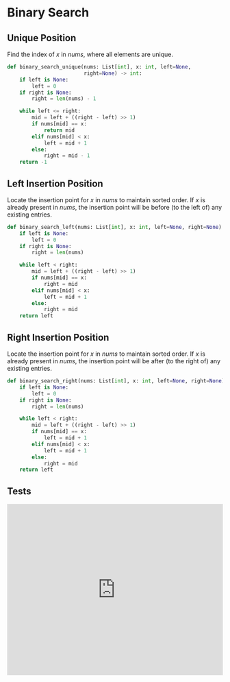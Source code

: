 # Binary Search

## Unique Position

Find the index of $x$ in $nums$, where all elements are unique.

```py
def binary_search_unique(nums: List[int], x: int, left=None,
                         right=None) -> int:
    if left is None:
        left = 0
    if right is None:
        right = len(nums) - 1

    while left <= right:
        mid = left + ((right - left) >> 1)
        if nums[mid] == x:
            return mid
        elif nums[mid] < x:
            left = mid + 1
        else:
            right = mid - 1
    return -1
```

## Left Insertion Position

Locate the insertion point for $x$ in $nums$ to maintain sorted order. If $x$ is already present in $nums$, the insertion point will be before (to the left of) any existing entries.

```py
def binary_search_left(nums: List[int], x: int, left=None, right=None) -> int:
    if left is None:
        left = 0
    if right is None:
        right = len(nums)

    while left < right:
        mid = left + ((right - left) >> 1)
        if nums[mid] == x:
            right = mid
        elif nums[mid] < x:
            left = mid + 1
        else:
            right = mid
    return left
```

## Right Insertion Position

Locate the insertion point for $x$ in $nums$ to maintain sorted order. If $x$ is already present in $nums$, the insertion point will be after (to the right of) any existing entries.

```py
def binary_search_right(nums: List[int], x: int, left=None, right=None) -> int:
    if left is None:
        left = 0
    if right is None:
        right = len(nums)

    while left < right:
        mid = left + ((right - left) >> 1)
        if nums[mid] == x:
            left = mid + 1
        elif nums[mid] < x:
            left = mid + 1
        else:
            right = mid
    return left
```

## Tests

<iframe height="400px" width="100%" src="https://repl.it/@LucienZhang/binary-search?lite=true" scrolling="no" frameborder="no" allowtransparency="true" allowfullscreen="true" sandbox="allow-forms allow-pointer-lock allow-popups allow-same-origin allow-scripts allow-modals"></iframe>
